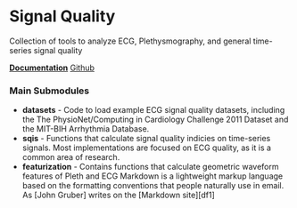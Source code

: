# Signal Quality
Collection of tools to analyze ECG, Plethysmography, and general time-series signal quality

[**Documentation**](https://chufangao.github.io/signal_quality/) 
[Github](https://github.com/chufangao/signal_quality/)

### Main Submodules
- **datasets** - Code to load example ECG signal quality datasets, including the The PhysioNet/Computing in Cardiology Challenge 2011 Dataset and the MIT-BIH Arrhythmia Database.
- **sqis** - Functions that calculate signal quality indicies on time-series signals. Most implementations are focused on ECG quality, as it is a common area of research.
- **featurization** - Contains functions that calculate geometric waveform features of Pleth and ECG 
Markdown is a lightweight markup language based on the formatting conventions
that people naturally use in email.
As [John Gruber] writes on the [Markdown site][df1]

